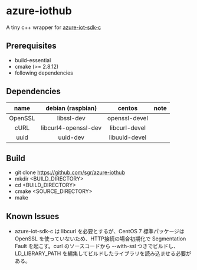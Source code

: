 # azure-iothub

A tiny c++ wrapper for [azure-iot-sdk-c](https://github.com/Azure/azure-iot-sdk-c)

## Prerequisites

* build-essential
* cmake (>= 2.8.12)
* following dependencies

## Dependencies

|  name   |   debian (raspbian)  |    centos     |          note          |
|:-------:|:--------------------:|:-------------:|:----------------------:|
| OpenSSL |      libssl-dev      | openssl-devel ||
|  cURL   | libcurl4-openssl-dev | libcurl-devel ||
|  uuid   |       uuid-dev       | libuuid-devel ||

## Build

* git clone https://github.com/sgr/azure-iothub
* mkdir <BUILD_DIRECTORY>
* cd <BUILD_DIRECTORY>
* cmake <SOURCE_DIRECTORY>
* make

## Known Issues

* azure-iot-sdk-c は libcurl を必要とするが、CentOS 7 標準パッケージは OpenSSL を使っていないため、HTTP接続の場合初期化で Segmentation Fault を起こす。curl のソースコードから --with-ssl つきでビルドし、 LD_LIBRARY_PATH を編集してビルドしたライブラリを読み込ませる必要がある。
